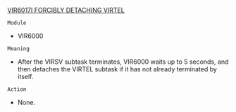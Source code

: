 [VIR6017I FORCIBLY DETACHING VIRTEL](https://virtel.readthedocs.io/en/latest/manuals/virtel/Virtel459MG/messages.html?highlight=VIR6017I#VIR6017I)

`Module`
- VIR6000

`Meaning`
- After the VIRSV subtask terminates, VIR6000 waits up to 5 seconds, and then detaches the VIRTEL subtask if it has not already terminated by itself.

`Action`
- None.
